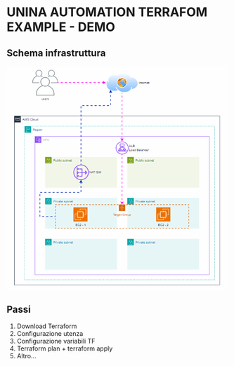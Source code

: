 # UNINA AUTOMATION TERRAFOM EXAMPLE - DEMO
## Schema infrastruttura

![1-GIF Infrastruttura](img/aws-unina-tf-example.gif)

## Passi
1. Download Terraform
2. Configurazione utenza
3. Configurazione variabili TF
4. Terraform plan + terraform apply
5. Altro...
